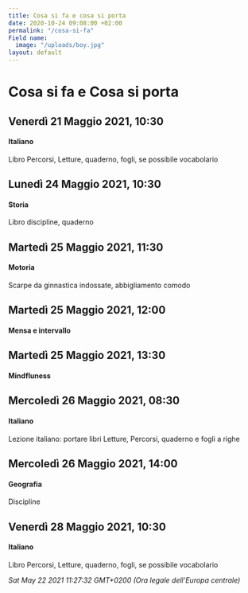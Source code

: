 ```yaml
---
title: Cosa si fa e cosa si porta
date: 2020-10-24 09:08:00 +02:00
permalink: "/cosa-si-fa"
Field name:
  image: "/uploads/boy.jpg"
layout: default
---
```


# Cosa si fa e Cosa si porta
## Venerdì 21 Maggio 2021, 10:30
#### Italiano
Libro Percorsi, Letture, quaderno, fogli, se possibile vocabolario  
## Lunedì 24 Maggio 2021, 10:30
#### Storia
Libro discipline, quaderno  
## Martedì 25 Maggio 2021, 11:30
#### Motoria
Scarpe da ginnastica indossate, abbigliamento comodo  
## Martedì 25 Maggio 2021, 12:00
#### Mensa e intervallo
  
## Martedì 25 Maggio 2021, 13:30
#### Mindfluness
  
## Mercoledì 26 Maggio 2021, 08:30
#### Italiano
<span>Lezione italiano: portare libri Letture, Percorsi, quaderno e fogli a righe</span>  
## Mercoledì 26 Maggio 2021, 14:00
#### Geografia
Discipline  
## Venerdì 28 Maggio 2021, 10:30
#### Italiano
Libro Percorsi, Letture, quaderno, fogli, se possibile vocabolario  

_Sat May 22 2021 11:27:32 GMT+0200 (Ora legale dell’Europa centrale)_